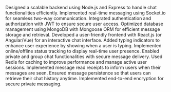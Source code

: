 Designed a scalable backend using Node.js and Express to handle chat functionalities efficiently.
Implemented real-time messaging using Socket.io for seamless two-way communication.
Integrated authentication and authorization with JWT to ensure secure user access.
Optimized database management using MongoDB with Mongoose ORM for efficient message storage and retrieval.
Developed a user-friendly frontend with React.js (or Angular/Vue) for an interactive chat interface.
Added typing indicators to enhance user experience by showing when a user is typing.
Implemented online/offline status tracking to display real-time user presence.
Enabled private and group chat functionalities with secure message delivery.
Used Redis for caching to improve performance and manage active user sessions.
Implemented message read receipts to inform users when their messages are seen.
Ensured message persistence so that users can retrieve their chat history anytime.
Implemented end-to-end encryption for secure private messaging.

